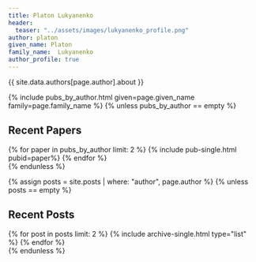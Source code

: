 ```yaml
---
title: Platon Lukyanenko
header:
  teaser: "../assets/images/lukyanenko_profile.png"
author: platon
given_name: Platon
family_name:  Lukyanenko
author_profile: true
---
```



{{ site.data.authors[page.author].about }}

{% include pubs_by_author.html given=page.given_name family=page.family_name %}
{% unless pubs_by_author == empty %}
  <h2 class="archive__subtitle">Recent Papers </h2> 
  <div class="entries-list">
    {% for paper in pubs_by_author  limit: 2 %}
      {% include pub-single.html pubid=paper%}
    {% endfor %}
  </div>
{% endunless %}

{% assign posts = site.posts | where: "author", page.author %}
{% unless posts == empty %}
  <h2 class="archive__subtitle">Recent Posts</h2> 
  <div class="entries-list">
    {% for post in posts limit: 2 %}
      {% include archive-single.html type="list" %}
    {% endfor %}
  </div>
{% endunless %}
